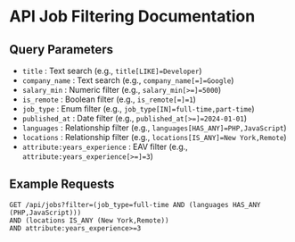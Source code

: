 # API Job Filtering Documentation

## **Query Parameters**
- `title` : Text search (e.g., `title[LIKE]=Developer`)
- `company_name` : Text search (e.g., `company_name[=]=Google`)
- `salary_min` : Numeric filter (e.g., `salary_min[>=]=5000`)
- `is_remote` : Boolean filter (e.g., `is_remote[=]=1`)
- `job_type` : Enum filter (e.g., `job_type[IN]=full-time,part-time`)
- `published_at` : Date filter (e.g., `published_at[>=]=2024-01-01`)
- `languages` : Relationship filter (e.g., `languages[HAS_ANY]=PHP,JavaScript`)
- `locations` : Relationship filter (e.g., `locations[IS_ANY]=New York,Remote`)
- `attribute:years_experience` : EAV filter (e.g., `attribute:years_experience[>=]=3`)

## **Example Requests**
```http
GET /api/jobs?filter=(job_type=full-time AND (languages HAS_ANY (PHP,JavaScript))) 
AND (locations IS_ANY (New York,Remote)) 
AND attribute:years_experience>=3
